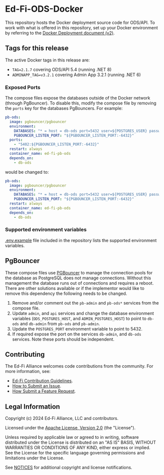 # Ed-Fi-ODS-Docker

This repository hosts the Docker deployment source code for ODS/API. To work with what is offered in this repository, set up your Docker environment by referring to the [Docker Deployment document (v2)](https://techdocs.ed-fi.org/display/EDFITOOLS/Docker+Deployment+2.x).

## Tags for this release

The active Docker tags in this release are:

* `TAG=2.1.7` covering ODS/API 5.4 (running .NET 8)
* `ADMINAPP_TAG=v3.2.1` covering Admin App 3.2.1 (running .NET 6)

### Exposed Ports

The compose files expose the databases outside of the Docker network (through PgBouncer). To disable this, modify the compose file by removing the `ports` key for the databases PgBouncers. For example:

```yaml
pb-ods:
  image: pgbouncer/pgbouncer
  environment:
    DATABASES: "* = host = db-ods port=5432 user=${POSTGRES_USER} password=${POSTGRES_PASSWORD}"
    PGBOUNCER_LISTEN_PORT: "${PGBOUNCER_LISTEN_PORT:-6432}"
  ports:
    - "5402:${PGBOUNCER_LISTEN_PORT:-6432}"
  restart: always
  container_name: ed-fi-pb-ods
  depends_on:
    - db-ods
```

would be changed to:

```yaml
pb-ods:
  image: pgbouncer/pgbouncer
  environment:
    DATABASES: "* = host = db-ods port=5432 user=${POSTGRES_USER} password=${POSTGRES_PASSWORD}"
    PGBOUNCER_LISTEN_PORT: "${PGBOUNCER_LISTEN_PORT:-6432}"
  restart: always
  container_name: ed-fi-pb-ods
  depends_on:
    - db-ods
```

### Supported environment variables
[.env.example](.env.example) file included in the repository lists the supported environment variables.

## PgBouncer
These compose files use [PGBouncer](https://www.pgbouncer.org/) to manage the connection pools for the database as PostgreSQL does not manage connections. Without this management the database runs out of connections and requires a reboot. There are other solutions available or if the implementor would like to remove this dependency the following needs to be changed.

1. Remove and/or comment out the `pb-admin` and `pb-ods*` services from the compose file.
2. Update `admin`, and `api` services and change the database environment variables (`ODS_POSTGRES_HOST`, and `ADMIN_POSTGRES_HOST`) to point to `db-ods` and `db-admin` from `pb-ods` and `pb-admin`.
3. Update the `POSTGRES_PORT` environment variable to point to 5432.
4. If required expose the port on the services `db-admin`, and `db-ods` services. Note these ports should be independent.

## Contributing

The Ed-Fi Alliance welcomes code contributions from the community. For more information, see:

* [Ed-Fi Contribution Guidelines](https://techdocs.ed-fi.org/display/ETKB/Code+Contribution+Guidelines).
* [How to Submit an Issue](https://techdocs.ed-fi.org/display/ETKB/How+To%3A+Submit+an+Issue).
* [How Submit a Feature Request](https://techdocs.ed-fi.org/display/ETKB/How+To%3A+Submit+a+Feature+Request).

## Legal Information

Copyright (c) 2024 Ed-Fi Alliance, LLC and contributors.

Licensed under the [Apache License, Version 2.0](LICENSE) (the "License").

Unless required by applicable law or agreed to in writing, software distributed under the License is distributed on an "AS IS" BASIS, WITHOUT WARRANTIES OR CONDITIONS OF ANY KIND, either express or implied. See the License for the specific language governing permissions and limitations under the License.

See [NOTICES](NOTICES.md) for additional copyright and license notifications.
